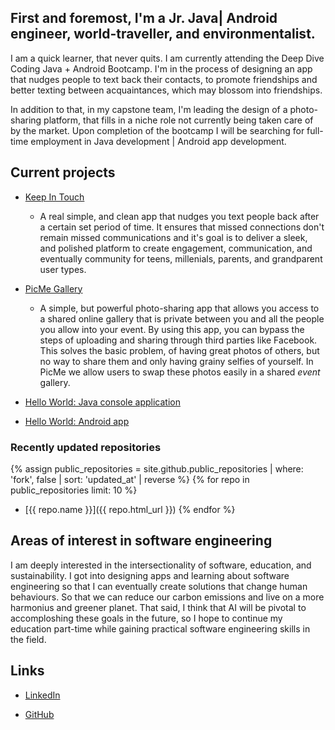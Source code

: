 ## First and foremost, I'm a Jr. Java| Android engineer, world-traveller, and environmentalist.

I am a quick learner, that never quits. I am currently attending the Deep Dive Coding 
Java + Android Bootcamp. I'm in the process of designing an app that nudges people to text back their contacts, to promote friendships and better texting between acquaintances, which may blossom into friendships.

In addition to that, in my capstone team, I'm leading the design of a photo-sharing platform, that fills in a niche role not currently being taken care of by the market. 
Upon completion of the bootcamp I will be searching for full-time employment in Java development | Android app development.
    
## Current projects

* [Keep In Touch](https://shayan-golafshani.github.io/keep-in-touch/)

	* A real simple, and clean app that nudges you text people back after a certain set period of time. It ensures that missed connections don't remain missed communications and it's goal is to deliver a sleek, and polished platform to create engagement, communication, and eventually community for teens, millenials, parents, and grandparent user types.

* [PicMe Gallery](https://picme-gallery.github.io/)

	* A simple, but powerful photo-sharing app that allows you access to a shared online gallery that is private between you and all the people you allow into your event. By using this app, you can bypass the steps of uploading and sharing through third parties like Facebook. This solves the basic problem, of having great photos of others, but no way to share them and only having grainy selfies of yourself. In PicMe we allow users to swap these photos easily in a shared _event_ gallery.

* [Hello World: Java console application](https://github.com/Shayan96505/deep-dive-hello-world-ij)

* [Hello World: Android app](https://github.com/Shayan96505/android-hello-world)

### Recently updated repositories

{% assign public_repositories = site.github.public_repositories | where: 'fork', false | sort:  'updated_at' | reverse %}
{% for repo in public_repositories limit: 10 %}
* [{{ repo.name }}]({{ repo.html_url }})
{% endfor %}


## Areas of interest in software engineering

I am deeply interested in the intersectionality of software, education, and sustainability. I got into designing apps and learning about software engineering so that I can eventually create solutions that change human behaviours. So that we can reduce our carbon emissions and live on a more harmonius and greener planet. That said, I think that AI will be pivotal to accomploshing these goals in the future, so I hope to continue my education part-time while gaining practical software engineering skills in the field. 

## Links

* [LinkedIn](https://www.linkedin.com/in/shawn-golafshani-8027071b6/)

* [GitHub](https://github.com/shayan-golafshani)
